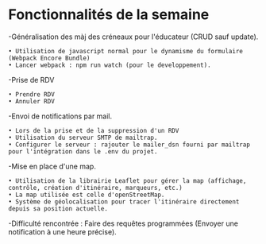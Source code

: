 # Fonctionnalités de la semaine

-Généralisation des màj des créneaux pour l'éducateur (CRUD sauf update).


    • Utilisation de javascript normal pour le dynamisme du formulaire (Webpack Encore Bundle)
    • Lancer webpack : npm run watch (pour le developpement).
-Prise de RDV 

    • Prendre RDV
    • Annuler RDV
-Envoi de notifications par mail. 


    • Lors de la prise et de la suppression d'un RDV 
    • Utilisation du serveur SMTP de mailtrap.
    • Configurer le serveur : rajouter le mailer_dsn fourni par mailtrap pour l'intégration dans le .env du projet.
-Mise en place d'une map.


    • Utilisation de la librairie Leaflet pour gérer la map (affichage, contrôle, création d'itinéraire, marqueurs, etc.)
    • La map utilisée est celle d'openStreetMap.
    • Système de géolocalisation pour tracer l'itinéraire directement depuis sa position actuelle.

-Difficulté rencontrée : Faire des requêtes programmées (Envoyer une notification à une heure précise).
